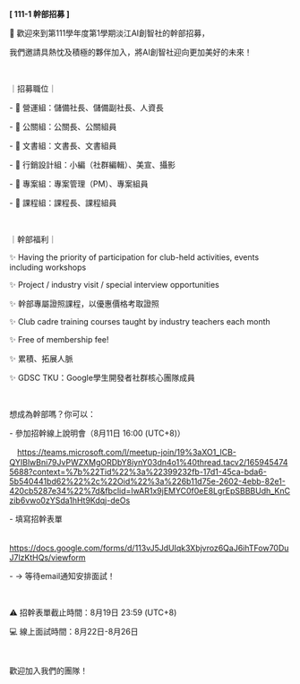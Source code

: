 **[ 111-1 幹部招募 ]**

🎉 歡迎來到第111學年度第1學期淡江AI創智社的幹部招募，

我們邀請具熱忱及積極的夥伴加入，將AI創智社迎向更加美好的未來！

&nbsp;

｜招募職位｜

\- 🔋 營運組：儲備社長、儲備副社長、人資長

\- 🤝 公關組：公關長、公關組員

\- 📝 文書組：文書長、文書組員

\- 🎨 行銷設計組：小編（社群編輯）、美宣、攝影

\- 📅 專案組：專案管理（PM）、專案組員

\- 📖 課程組：課程長、課程組員

&nbsp;

｜幹部福利｜

✨ Having the priority of participation for club-held activities, events including workshops

✨ Project / industry visit / special interview opportunities

✨ 幹部專屬證照課程，以優惠價格考取證照

✨ Club cadre training courses taught by industry teachers each month

✨ Free of membership fee!

✨ 累積、拓展人脈

✨ GDSC TKU：Google學生開發者社群核心團隊成員

&nbsp;

想成為幹部嗎？你可以：

\- 參加招幹線上說明會（8月11日 16:00 (UTC+8)）

　https://teams.microsoft.com/l/meetup-join/19%3aXO1_lCB-QYIBlwBni79JvPWZXMgORDbY8iynY03dn4o1%40thread.tacv2/1659454745688?context=%7b%22Tid%22%3a%22399232fb-17d1-45ca-bda6-5b540441bd62%22%2c%22Oid%22%3a%226b11d75e-2602-4ebb-82e1-420cb5287e34%22%7d&fbclid=IwAR1x9jEMYC0f0eE8LgrEpSBBBUdh_KnCzib6vwo0zYSda1hHt9Kdqj-deOs

\- 填寫招幹表單

　https://docs.google.com/forms/d/113vJ5JdUIqk3Xbjvroz6QaJ6ihTFow70DuJ7lzKtHQs/viewform

\- → 等待email通知安排面試！

&nbsp;

⚠️ 招幹表單截止時間：8月19日 23:59 (UTC+8)

💻 線上面試時間：8月22日-8月26日

&nbsp;

歡迎加入我們的團隊！
